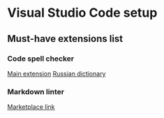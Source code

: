# Visual Studio Code setup

## Must-have extensions list

### Code spell checker

[Main extension](https://marketplace.visualstudio.com/items?itemName=streetsidesoftware.code-spell-checker)
[Russian dictionary](https://marketplace.visualstudio.com/items?itemName=streetsidesoftware.code-spell-checker-russian)

### Markdown linter

[Marketplace link](https://marketplace.visualstudio.com/items?itemName=DavidAnson.vscode-markdownlint)
